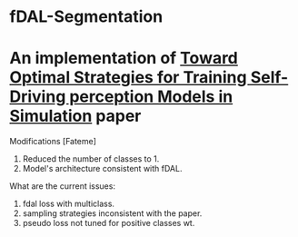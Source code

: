 # fDAL-Segmentation

# An implementation of [Toward Optimal Strategies for Training Self-Driving perception Models in Simulation](https://arxiv.org/abs/2111.07971) paper

Modifications [Fateme]

1. Reduced the number of classes to 1.
2. Model's architecture consistent with fDAL.

What are the current issues:
1. fdal loss with multiclass.
2. sampling strategies inconsistent with the paper.
3. pseudo loss not tuned for positive classes wt.

